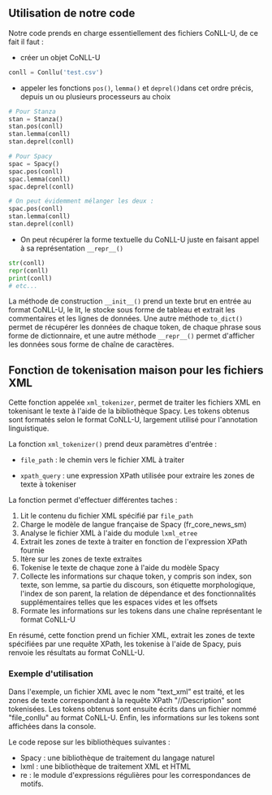 ## Utilisation de notre code
Notre code prends en charge essentiellement des fichiers CoNLL-U, de ce fait il faut : 

* créer un objet CoNLL-U
```python
conll = Conllu('test.csv')
```
* appeler les fonctions `pos()`, `lemma()` et `deprel()`dans cet ordre précis, depuis un ou plusieurs processeurs au choix
```python
# Pour Stanza
stan = Stanza()
stan.pos(conll)
stan.lemma(conll)
stan.deprel(conll)

# Pour Spacy
spac = Spacy()
spac.pos(conll)
spac.lemma(conll)
spac.deprel(conll)

# On peut évidemment mélanger les deux :
spac.pos(conll)
stan.lemma(conll)
stan.deprel(conll)
```
* On peut récupérer la forme textuelle du CoNLL-U juste en faisant appel à sa représentation `__repr__()`
```python
str(conll) 
repr(conll)
print(conll)
# etc...
```
La méthode de construction `__init__()` prend un texte brut en entrée au format CoNLL-U, le lit, le stocke sous forme de tableau et extrait les commentaires et les lignes de données. Une autre méthode `to_dict()` permet de récupérer les données de chaque token, de chaque phrase sous forme de dictionnaire, et une autre méthode `__repr__()` permet d'afficher les données sous forme de chaîne de caractères.

## Fonction de tokenisation maison pour les fichiers XML

Cette fonction appelée `xml_tokenizer`, permet de traiter les fichiers XML en tokenisant le texte à l'aide
de la bibliothèque Spacy. Les tokens obtenus sont formatés selon le format CoNLL-U, largement
utilisé pour l'annotation linguistique.

La fonction `xml_tokenizer()` prend deux paramètres d'entrée :

* `file_path` : le chemin vers le fichier XML à traiter

* `xpath_query` : une expression XPath utilisée pour extraire les zones de texte à tokeniser

La fonction permet d'effectuer différentes taches :

1. Lit le contenu du fichier XML spécifié par `file_path`
2. Charge le modèle de langue française de Spacy (fr_core_news_sm)
3. Analyse le fichier XML à l'aide du module `lxml_etree`
4. Extrait les zones de texte à traiter en fonction de l'expression XPath fournie
5. ltère sur les zones de texte extraites
6. Tokenise le texte de chaque zone à l'aide du modèle Spacy
7. Collecte les informations sur chaque token, y compris son index, son texte, son lemme, sa partie du discours, son étiquette morphologique, l'index de son parent, la relation de dépendance et des fonctionnalités supplémentaires telles que les espaces vides et les offsets
8. Formate les informations sur les tokens dans une chaîne représentant le format CoNLL-U

En résumé, cette fonction prend un fichier XML, extrait les zones de texte spécifiées par une requête
XPath, les tokenise à l'aide de Spacy, puis renvoie les résultats au format CoNLL-U.

### Exemple d'utilisation

Dans l'exemple, un fichier XML avec le nom "text_xml” est traité, et les zones de texte correspondant
à la requête XPath "//Description" sont tokenisées. Les tokens obtenus sont ensuite écrits dans un fichier nommé "file_conllu" au format CoNLL-U. Enfin, les informations sur les tokens sont affichées
dans la console.

Le code repose sur les bibliothèques suivantes :

* Spacy : une bibliothèque de traitement du langage naturel
* lxml : une bibliothèque de traitement XML et HTML
* re : le module d'expressions régulières pour les correspondances de motifs.

